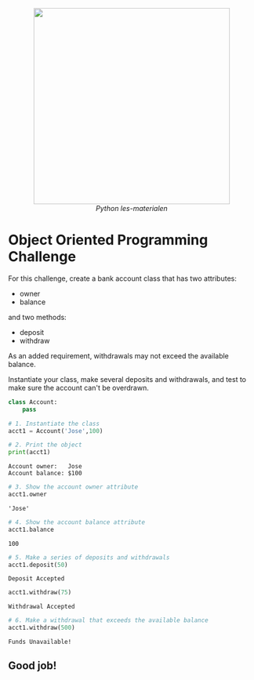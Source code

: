 <center>
    <img src='https://intecbrussel.be/img/logo3.png' width='400px' height='auto'/>
    <br/>
    <em>Python les-materialen</em>
</center>

# Object Oriented Programming Challenge

For this challenge, create a bank account class that has two attributes:

* owner
* balance

and two methods:

* deposit
* withdraw

As an added requirement, withdrawals may not exceed the available balance.

Instantiate your class, make several deposits and withdrawals, and test to make sure the account can't be overdrawn.


```python
class Account:
    pass
```


```python
# 1. Instantiate the class
acct1 = Account('Jose',100)
```


```python
# 2. Print the object
print(acct1)
```

    Account owner:   Jose
    Account balance: $100
    


```python
# 3. Show the account owner attribute
acct1.owner
```




    'Jose'




```python
# 4. Show the account balance attribute
acct1.balance
```




    100




```python
# 5. Make a series of deposits and withdrawals
acct1.deposit(50)
```

    Deposit Accepted
    


```python
acct1.withdraw(75)
```

    Withdrawal Accepted
    


```python
# 6. Make a withdrawal that exceeds the available balance
acct1.withdraw(500)
```

    Funds Unavailable!
    

## Good job!
